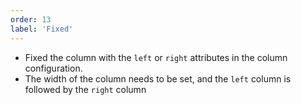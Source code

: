 ```yaml
---
order: 13
label: 'Fixed'
---
```


- Fixed the column with the `left` or `right` attributes in the column configuration.
- The width of the column needs to be set, and the `left` column is followed by the `right` column
